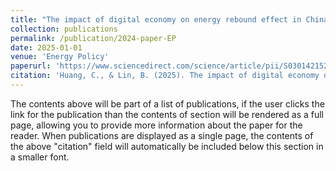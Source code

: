 ```yaml
---
title: "The impact of digital economy on energy rebound effect in China: A stochastic energy demand frontier approach"
collection: publications
permalink: /publication/2024-paper-EP
date: 2025-01-01
venue: 'Energy Policy'
paperurl: 'https://www.sciencedirect.com/science/article/pii/S0301421524004385'
citation: 'Huang, C., & Lin, B. (2025). The impact of digital economy on energy rebound effect in China: A stochastic energy demand frontier approach. Energy Policy, 196, 114418. https://doi.org/10.1016/j.enpol.2024.114418'
---
```


The contents above will be part of a list of publications, if the user clicks the link for the publication than the contents of section will be rendered as a full page, allowing you to provide more information about the paper for the reader. When publications are displayed as a single page, the contents of the above "citation" field will automatically be included below this section in a smaller font.
